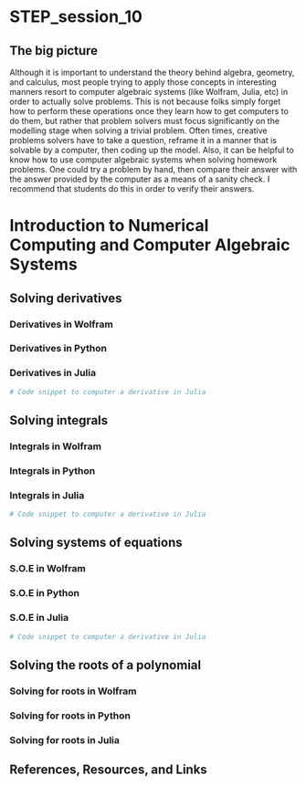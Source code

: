 # STEP_session_10

## The big picture
Although it is important to understand the theory behind algebra, geometry, and calculus, most people trying to apply those concepts in interesting manners resort to computer algebraic systems (like Wolfram, Julia, etc) in order to actually solve problems. This is not because folks simply forget how to perform these operations once they learn how to get computers to do them, but rather that problem solvers must focus significantly on the modelling stage when solving a trivial problem. Often times, creative problems solvers have to take a question, reframe it in a manner that is solvable by a computer, then coding up the model. Also, it can be helpful to know how to use computer algebraic systems when solving homework problems. One could try a problem by hand, then compare their answer with the answer provided by the computer as a means of a sanity check. I recommend that students do this in order to verify their answers. 

# Introduction to Numerical Computing and Computer Algebraic Systems

## Solving derivatives

### Derivatives in Wolfram

### Derivatives in Python

### Derivatives in Julia

```julia
# Code snippet to computer a derivative in Julia
```

## Solving integrals

### Integrals in Wolfram

### Integrals in Python

### Integrals in Julia

```julia
# Code snippet to computer a derivative in Julia
```

## Solving systems of equations

### S.O.E in Wolfram

### S.O.E in Python

### S.O.E in Julia

```julia
# Code snippet to computer a derivative in Julia
```

## Solving the roots of a polynomial

### Solving for roots in Wolfram

### Solving for roots in Python

### Solving for roots in Julia

## References, Resources, and Links

